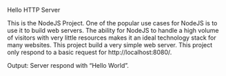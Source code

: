 Hello HTTP Server

This is the NodeJS Project.
One of the popular use cases for NodeJS is to use it to build web servers. The ability for NodeJS to handle a high volume of visitors with very little resources makes it an ideal technology stack for many websites.
This project build a very simple web server. This project only respond to a basic request for http://localhost:8080/.

Output:
Server respond with “Hello World”.